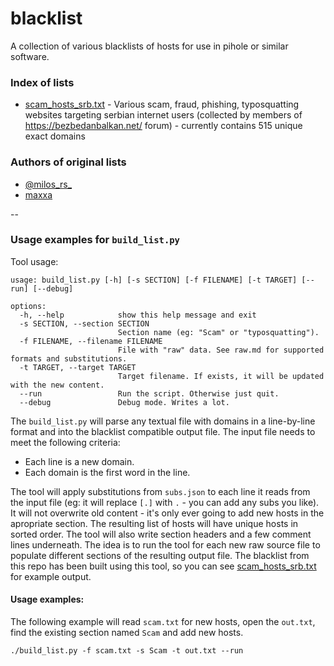 # blacklist

A collection of various blacklists of hosts for use in pihole or similar software.

### Index of lists
* [scam_hosts_srb.txt](/lists/scam_hosts_srb.txt) - Various scam, fraud, phishing, typosquatting websites targeting serbian internet users (collected by members of https://bezbedanbalkan.net/ forum) - currently contains 515 unique exact domains

### Authors of original lists
* [@milos_rs_](https://twitter.com/milos_rs_ "@milos_rs_ on X")
* [maxxa](https://bezbedanbalkan.net/user-5.html "maxxa on Bezbedanbalkant.net")


--


### Usage examples for `build_list.py`

Tool usage:

```
usage: build_list.py [-h] [-s SECTION] [-f FILENAME] [-t TARGET] [--run] [--debug]

options:
  -h, --help            show this help message and exit
  -s SECTION, --section SECTION
                        Section name (eg: "Scam" or "typosquatting").
  -f FILENAME, --filename FILENAME
                        File with "raw" data. See raw.md for supported formats and substitutions.
  -t TARGET, --target TARGET
                        Target filename. If exists, it will be updated with the new content.
  --run                 Run the script. Otherwise just quit.
  --debug               Debug mode. Writes a lot.
```

The `build_list.py` will parse any textual file with domains in a line-by-line format and into the blacklist compatible output file. The input file needs to meet the following criteria:

* Each line is a new domain.
* Each domain is the first word in the line.

The tool will apply substitutions from `subs.json` to each line it reads from the input file (eg: it will replace `[.]` with `.` - you can add any subs you like). It will not overwrite old content - it's only ever going to add new hosts in the apropriate section. The resulting list of hosts will have unique hosts in sorted order. The tool will also write section headers and a few comment lines underneath. The idea is to run the tool for each new raw source file to populate different sections of the resulting output file. The blacklist from this repo has been built using this tool, so you can see [scam_hosts_srb.txt](/lists/scam_hosts_srb.txt) for example output.

#### Usage examples:

The following example will read `scam.txt` for new hosts, open the `out.txt`, find the existing section named `Scam` and add new hosts.
```
./build_list.py -f scam.txt -s Scam -t out.txt --run
```
